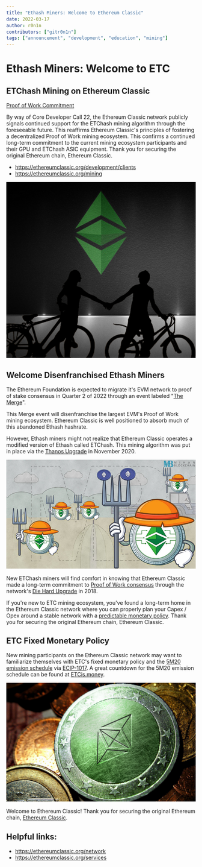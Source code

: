 ```yaml
---
title: "Ethash Miners: Welcome to Ethereum Classic"
date: 2022-03-17
author: r0n1n
contributors: ["gitr0n1n"]
tags: ["announcement", "development", "education", "mining"]
---
```


# Ethash Miners: Welcome to ETC

## ETChash Mining on Ethereum Classic
[Proof of Work Commitment](https://ethereumclassic.org/why-classic/proof-of-work)

By way of Core Developer Call 22, the Ethereum Classic network publicly signals continued support for the ETChash mining algorithm through the foreseeable future. This reaffirms Ethereum Classic's principles of fostering a decentralized Proof of Work mining ecosystem. This confirms a continued long-term commitment to the current mining ecosystem participants and their GPU and ETChash ASIC equipment. Thank you for securing the original Ethereum chain, Ethereum Classic.
* https://ethereumclassic.org/development/clients
* https://ethereumclassic.org/mining

![Long-term PoW Commitment](./welcome-miners.png)

## Welcome Disenfranchised Ethash Miners

The Ethereum Foundation is expected to migrate it's EVM network to proof of stake consensus in Quarter 2 of 2022 through an event labeled "[The Merge](https://ethereum.org/en/upgrades/merge/)".

This Merge event will disenfranchise the largest EVM's Proof of Work mining ecosystem. Ethereum Classic is well positioned to absorb much of this abandoned Ethash hashrate.

However, Ethash miners might not realize that Ethereum Classic operates a modified version of Ethash called ETChash. This mining algorithm was put in place via the [Thanos Upgrade](https://ethereumclassic.org/blog/2020-11-27-thanos-hard-fork-upgrade) in November 2020.

![New ETChash Miners](./etchash_miners.jpg)

New ETChash miners will find comfort in knowing that Ethereum Classic made a long-term commitment to [Proof of Work consensus](https://ethereumclassic.org/why-classic/proof-of-work) through the network's [Die Hard Upgrade](http://ecips.ethereumclassic.org/ECIPs/ecip-1041) in 2018.

If you're new to ETC mining ecosystem, you've found a long-term home in the Ethereum Classic network where you can properly plan your Capex / Opex around a stable network with a [predictable monetary policy](https://ethereumclassic.org/why-classic/sound-money). Thank you for securing the original Ethereum chain, Ethereum Classic.

## ETC Fixed Monetary Policy

New mining participants on the Ethereum Classic network may want to familiarize themselves with ETC's fixed monetary policy and the [5M20 emission schedule](https://ethereumclassic.org/why-classic/sound-money) via [ECIP-1017](https://ecips.ethereumclassic.org/ECIPs/ecip-1017). A great countdown for the 5M20 emission schedule can be found at [ETCis.money](https://etcis.money).

![ETC's 5M20](./etc-5m20.png)

Welcome to Ethereum Classic! Thank you for securing the original Ethereum chain, [Ethereum Classic](https://ethereumclassic.org/why-classic).

## Helpful links:
* https://ethereumclassic.org/network
* https://ethereumclassic.org/services
